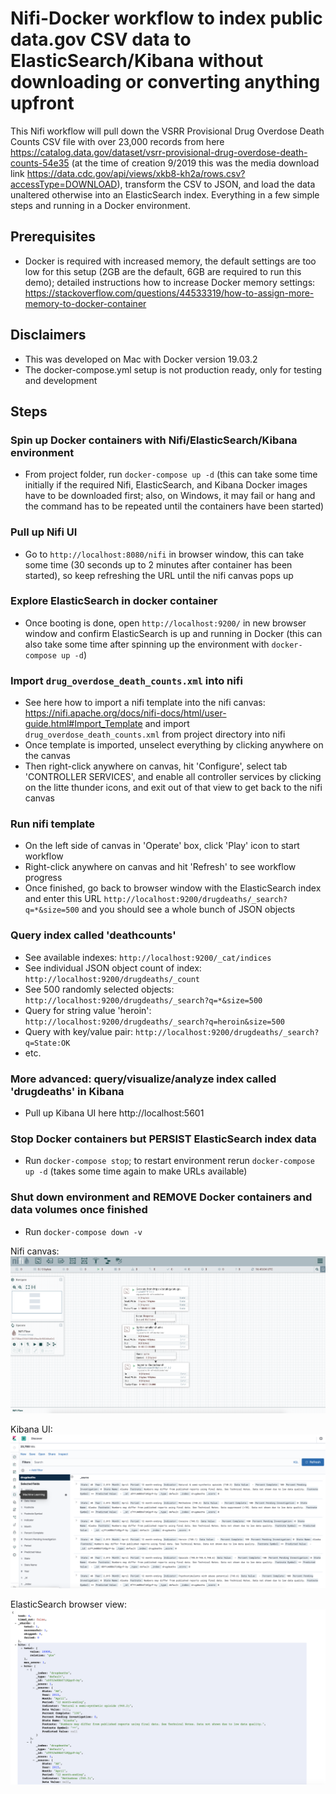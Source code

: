 # Nifi-Docker workflow to index public data.gov CSV data to ElasticSearch/Kibana without downloading or converting anything upfront
This Nifi workflow will pull down the VSRR Provisional Drug Overdose Death Counts CSV file with over 23,000 records from here https://catalog.data.gov/dataset/vsrr-provisional-drug-overdose-death-counts-54e35 (at the time of creation 9/2019 this was the media download link https://data.cdc.gov/api/views/xkb8-kh2a/rows.csv?accessType=DOWNLOAD), transform the CSV to JSON, and load the data unaltered otherwise into an ElasticSearch index. Everything in a few simple steps and running in a Docker environment.

## Prerequisites
- Docker is required with increased memory, the default settings are too low for this setup (2GB are the default, 6GB are required to run this demo); detailed instructions how to increase Docker memory settings: https://stackoverflow.com/questions/44533319/how-to-assign-more-memory-to-docker-container

## Disclaimers
- This was developed on Mac with Docker version 19.03.2
- The docker-compose.yml setup is not production ready, only for testing and development

## Steps

### Spin up Docker containers with Nifi/ElasticSearch/Kibana environment
- From project folder, run `docker-compose up -d` (this can take some time initially if the required Nifi, ElasticSearch, and Kibana Docker images have to be downloaded first; also, on Windows, it may fail or hang and the command has to be repeated until the containers have been started)

### Pull up Nifi UI 
- Go to `http://localhost:8080/nifi` in browser window, this can take some time (30 seconds up to 2 minutes after container has been started), so keep refreshing the URL until the nifi canvas pops up

### Explore ElasticSearch in docker container 
- Once booting is done, open `http://localhost:9200/` in new browser window and confirm ElasticSearch is up and running in Docker (this can also take some time after spinning up the environment with `docker-compose up -d`)

### Import `drug_overdose_death_counts.xml` into nifi
- See here how to import a nifi template into the nifi canvas: https://nifi.apache.org/docs/nifi-docs/html/user-guide.html#Import_Template and import `drug_overdose_death_counts.xml` from project directory into nifi
- Once template is imported, unselect everything by clicking anywhere on the canvas
- Then right-click anywhere on canvas, hit 'Configure', select tab 'CONTROLLER SERVICES', and enable all controller services by clicking on the litte thunder icons, and exit out of that view to get back to the nifi canvas

### Run nifi template
- On the left side of canvas in 'Operate' box, click 'Play' icon to start workflow
- Right-click anywhere on canvas and hit 'Refresh' to see workflow progress
- Once finished, go back to browser window with the ElasticSearch index and enter this URL `http://localhost:9200/drugdeaths/_search?q=*&size=500` and you should see a whole bunch of JSON objects

### Query index called 'deathcounts'
- See available indexes: `http://localhost:9200/_cat/indices`
- See individual JSON object count of index: `http://localhost:9200/drugdeaths/_count`
- See 500 randomly selected objects: `http://localhost:9200/drugdeaths/_search?q=*&size=500`
- Query for string value 'heroin': `http://localhost:9200/drugdeaths/_search?q=heroin&size=500`
- Query with key/value pair: `http://localhost:9200/drugdeaths/_search?q=State:OK`
- etc.

### More advanced: query/visualize/analyze index called 'drugdeaths' in Kibana
- Pull up Kibana UI here http://localhost:5601

### Stop Docker containers but **PERSIST** ElasticSearch index data
- Run `docker-compose stop`; to restart environment rerun `docker-compose up -d` (takes some time again to make URLs available)

### Shut down environment and **REMOVE** Docker containers and data volumes once finished
- Run `docker-compose down -v`

Nifi canvas:
![Nifi canvas](nifi_canvas.png)

Kibana UI:
![Kibana UI](kibana.png)

ElasticSearch browser view:
![ElasticSearch browser view](elasticsearch_browser.png)
